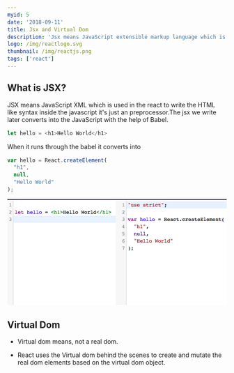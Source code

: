 ```yaml
---
myid: 5
date: '2018-09-11'
title: Jsx and Virtual Dom
description: 'Jsx means JavaScript extensible markup language which is used to react so that we can write HTML inside the javascript. virtual dom is a JavaScript object which is used to create the real dom elements based on the virtual dom object'
logo: /img/reactlogo.svg
thumbnail: /img/reactjs.png
tags: ['react']
---
```


## What is  JSX?

JSX means JavaScript XML which is used in the react to write the HTML like syntax inside the
javascript it's just an preprocessor.The jsx we write later converts into the JavaScript with the
help of Babel.

```javascript
let hello = <h1>Hello World</h1>
```
When it runs through the babel it converts into

```javascript
var hello = React.createElement(
  "h1",
  null,
  "Hello World"
);
```

![jsx to react transpiling](./jsxe.png)


## Virtual Dom

- Virtual dom means, not a real dom.

- React uses the Virtual dom behind the scenes to create and mutate the real dom elements based on the virtual dom object.

